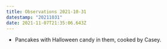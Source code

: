 ```yaml
---
title: Observations 2021-10-31
datestamp: "20211031"
date: 2021-11-07T21:35:06.643Z
---
```

- Pancakes with Halloween candy in them, cooked by Casey.